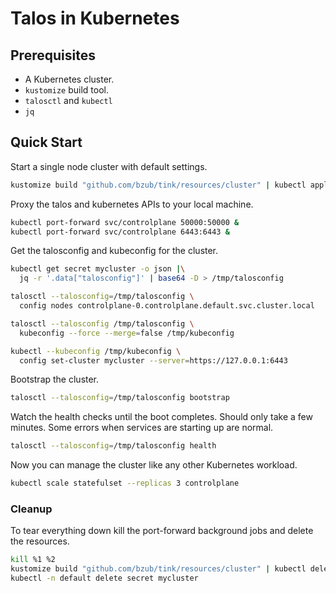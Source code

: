 # Talos in Kubernetes

## Prerequisites

- A Kubernetes cluster.
- `kustomize` build tool.
- `talosctl` and `kubectl`
- `jq`

## Quick Start

Start a single node cluster with default settings.
```sh
kustomize build "github.com/bzub/tink/resources/cluster" | kubectl apply -f -
```

Proxy the talos and kubernetes APIs to your local machine.
```sh
kubectl port-forward svc/controlplane 50000:50000 &
kubectl port-forward svc/controlplane 6443:6443 &
```

Get the talosconfig and kubeconfig for the cluster.
```sh
kubectl get secret mycluster -o json |\
  jq -r '.data["talosconfig"]' | base64 -D > /tmp/talosconfig

talosctl --talosconfig=/tmp/talosconfig \
  config nodes controlplane-0.controlplane.default.svc.cluster.local

talosctl --talosconfig /tmp/talosconfig \
  kubeconfig --force --merge=false /tmp/kubeconfig

kubectl --kubeconfig /tmp/kubeconfig \
  config set-cluster mycluster --server=https://127.0.0.1:6443
```

Bootstrap the cluster.
```sh
talosctl --talosconfig=/tmp/talosconfig bootstrap
```

Watch the health checks until the boot completes. Should only take a few
minutes. Some errors when services are starting up are normal.
```sh
talosctl --talosconfig=/tmp/talosconfig health
```

Now you can manage the cluster like any other Kubernetes workload.
```sh
kubectl scale statefulset --replicas 3 controlplane
```

### Cleanup

To tear everything down kill the port-forward background jobs and delete the
resources.
```sh
kill %1 %2
kustomize build "github.com/bzub/tink/resources/cluster" | kubectl delete -f -
kubectl -n default delete secret mycluster
```
